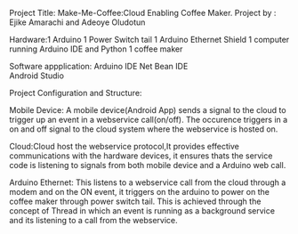 Project Title: Make-Me-Coffee:Cloud Enabling Coffee Maker. 
Project by : Ejike Amarachi and  Adeoye Oludotun

Hardware:1 Arduino
         1 Power Switch tail
         1 Arduino Ethernet Shield
         1 computer running Arduino IDE and Python
         1 coffee maker
         
Software appplication: Arduino IDE
                       Net Bean IDE  
                       Android Studio


					   
					   

Project Configuration and Structure:

Mobile Device: A mobile device(Android App) sends a signal to the cloud to trigger up an event in a webservice 
call(on/off). The occurence triggers in a on and off signal to the cloud system where the webservice is hosted on.


Cloud:Cloud host the webservice protocol,It provides effective communications with the hardware devices, it  ensures thats the service code is listening to signals from both mobile device 
and a Arduino web call.

Arduino Ethernet: This listens to a webservice call from the cloud through a modem and on the ON event, it triggers
 on the arduino to power on the coffee maker through power switch tail. This is achieved through the concept of Thread in which an event is running as a background service and its listening to a call from the webservice.

					   

         


